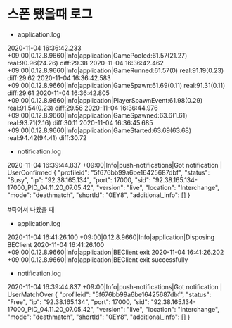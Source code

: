 # 스폰 됐을때 로그
- application.log

2020-11-04 16:36:42.233 +09:00|0.12.8.9660|Info|application|GamePooled:61.57(21.27) real:90.96(24.26) diff:29.38
2020-11-04 16:36:42.462 +09:00|0.12.8.9660|Info|application|GameRunned:61.57(0) real:91.19(0.23) diff:29.62
2020-11-04 16:36:42.583 +09:00|0.12.8.9660|Info|application|GameSpawn:61.69(0.11) real:91.31(0.11) diff:29.61
2020-11-04 16:36:42.805 +09:00|0.12.8.9660|Info|application|PlayerSpawnEvent:61.98(0.29) real:91.54(0.23) diff:29.56
2020-11-04 16:36:44.976 +09:00|0.12.8.9660|Info|application|GameSpawned:63.6(1.61) real:93.71(2.16) diff:30.11
2020-11-04 16:36:45.685 +09:00|0.12.8.9660|Info|application|GameStarted:63.69(63.68) real:94.42(94.41) diff:30.72

- notification.log

2020-11-04 16:39:44.837 +09:00|Info|push-notifications|Got notification | UserConfirmed
{
  "profileid": "5f676bb99a6be16425687dbf",
  "status": "Busy",
  "ip": "92.38.165.134",
  "port": 17000,
  "sid": "92.38.165.134-17000_PID_04.11.20_07.05.42",
  "version": "live",
  "location": "Interchange",
  "mode": "deathmatch",
  "shortId": "0EY8",
  "additional_info": []
}

#죽어서 나왔을 때
- application.log

2020-11-04 16:41:26.100 +09:00|0.12.8.9660|Info|application|Disposing BEClient
2020-11-04 16:41:26.100 +09:00|0.12.8.9660|Info|application|BEClient exit
2020-11-04 16:41:26.202 +09:00|0.12.8.9660|Info|application|BEClient exit successfully

- notification.log

 2020-11-04 16:39:44.837 +09:00|Info|push-notifications|Got notification | UserMatchOver
{
  "profileid": "5f676bb99a6be16425687dbf",
  "status": "Free",
  "ip": "92.38.165.134",
  "port": 17000,
  "sid": "92.38.165.134-17000_PID_04.11.20_07.05.42",
  "version": "live",
  "location": "Interchange",
  "mode": "deathmatch",
  "shortId": "0EY8",
  "additional_info": []
}
